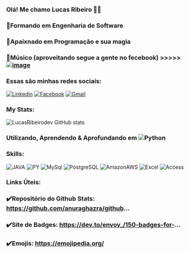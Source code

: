 ### Olá! Me chamo Lucas Ribeiro 👋😀
###  🚀Formando em Engenharia de Software
###  🐍Apaixnado em Programação e sua magia
###  🎸Músico (aproveitando segue a gente no fecebook) >>>>> [![image](https://img.shields.io/badge/Facebook-1877F2?style=for-the-badge&logo=facebook&logoColor=white)](https://www.facebook.com/The-Men-of-South-116807867678167)


### Essas são minhas redes sociais:
[![Linkedin](https://img.shields.io/badge/LinkedIn-0077B5?style=for-the-badge&logo=linkedin&logoColor=white)](https://www.linkedin.com/in/lucas-ribeiro-5466b3173/)
[![Facebook](https://img.shields.io/badge/Facebook-1877F2?style=for-the-badge&logo=facebook&logoColor=white)](https://www.facebook.com/profile.php?id=100060945741160)
[![Gmail](https://img.shields.io/badge/Gmail-D14836?style=for-the-badge&logo=gmail&logoColor=white)](lucaribeiro.dev@gmail.com)



### My Stats:

![LucasRibeirodev GitHub stats](https://github-readme-stats.vercel.app/api?username=LucasRibeirodev&show_icons=true&theme=dark)

### Utilizando, Aprendendo & Aprofundando em ![Python](https://img.shields.io/badge/Python-3776AB?style=for-the-badge&logo=python&logoColor=white)

### Skills: 
![JAVA](https://img.shields.io/badge/Java-ED8B00?style=for-the-badge&logo=java&logoColor=white)
![PY](https://img.shields.io/badge/Python-14354C?style=for-the-badge&logo=python&logoColor=white)
![MySql](https://img.shields.io/badge/MySQL-00000F?style=for-the-badge&logo=mysql&logoColor=white)
![PostgreSQL](https://img.shields.io/badge/PostgreSQL-316192?style=for-the-badge&logo=postgresql&logoColor=white)
![AmazonAWS](https://img.shields.io/badge/Amazon_AWS-232F3E?style=for-the-badge&logo=amazon-aws&logoColor=white)
![Excel](https://img.shields.io/badge/Microsoft_Excel-217346?style=for-the-badge&logo=microsoft-excel&logoColor=white)
![Access](https://img.shields.io/badge/Microsoft_Access-A4373A?style=for-the-badge&logo=microsoft-access&logoColor=white)




### Links Úteis:

### ✔️Repositório do Github Stats: https://github.com/anuraghazra/github...
### ✔️Site de Badges: https://dev.to/envoy_/150-badges-for-...
### ✔️Emojis: https://emojipedia.org/
